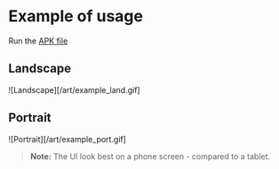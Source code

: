 # Example of usage
Run the [APK file](app-debug-1_0.apk)

## Landscape
![Landscape][/art/example_land.gif]

## Portrait
![Portrait][/art/example_port.gif]


> **Note:** The UI look best on a phone screen - compared to a tablet.